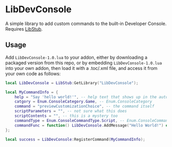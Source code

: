 # LibDevConsole

A simple library to add custom commands to the built-in Developer Console. Requires [LibStub](https://www.curseforge.com/wow/addons/libstub).

## Usage

Add `LibDevConsole-1.0.lua` to your addon, either by downloading a packaged version from this repo, or by embedding `LibDevConsole-1.0.lua` into your own addon, then load it with a .toc/.xml file, and access it from your own code as follows:
```lua
local LibDevConsole = LibStub:GetLibrary("LibDevConsole");

local MyCommandInfo = {
    help = "Say 'hello world!'", -- help text that shows up in the auto-complete window
    catgory = Enum.ConsoleCategory.Game, -- Enum.ConsoleCategory
    command = "previewCustomizationChoice", -- the command itself
    scriptParameters = "", -- not sure what this does
    scriptContents = "", -- this is a mystery too
    commandType = Enum.ConsoleCommandType.Script, -- Enum.ConsoleCommandType
    commandFunc = function() LibDevConsole.AddMessage("Hello World!") end, -- this is the function the command executes
};

local success = LibDevConsole:RegisterCommand(MyCommandInfo);
```
